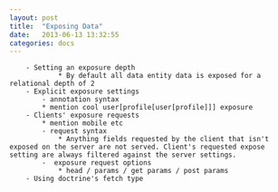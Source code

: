 ```yaml
---
layout: post
title:  "Exposing Data"
date:   2013-06-13 13:32:55
categories: docs
---
```



        - Setting an exposure depth
                * By default all data entity data is exposed for a relational depth of 2
        - Explicit exposure settings
            - annotation syntax
            * mention cool user[profile[user[profile]]] exposure
        - Clients' exposure requests
            * mention mobile etc
            - request syntax
                * Anything fields requested by the client that isn't exposed on the server are not served. Client's requested expose setting are always filtered against the server settings.
            -  exposure request options
                * head / params / get params / post params
        - Using doctrine's fetch type